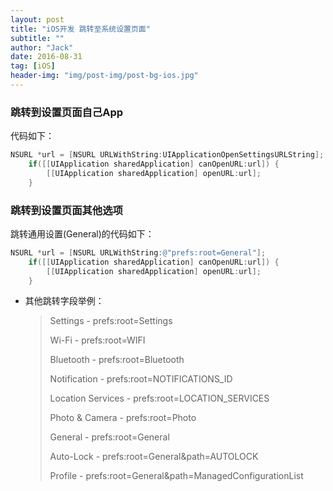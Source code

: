 ```yaml
---
layout: post
title: "iOS开发 跳转至系统设置页面"
subtitle: ""
author: "Jack"
date: 2016-08-31
tag: [iOS]
header-img: "img/post-img/post-bg-ios.jpg"
---
```


### 跳转到设置页面自己App

代码如下：

```objective-c
NSURL *url = [NSURL URLWithString:UIApplicationOpenSettingsURLString];
	if([[UIApplication sharedApplication] canOpenURL:url]) {
		[[UIApplication sharedApplication] openURL:url];
	}
```

### 跳转到设置页面其他选项

跳转通用设置(General)的代码如下：

```objective-c
NSURL *url = [NSURL URLWithString:@"prefs:root=General"];
	if([[UIApplication sharedApplication] canOpenURL:url]) {
		[[UIApplication sharedApplication] openURL:url];
	}
```

- 其他跳转字段举例：

  > Settings - prefs:root=Settings
  >
  > Wi-Fi - prefs:root=WIFI
  >
  > Bluetooth - prefs:root=Bluetooth
  >
  > Notification - prefs:root=NOTIFICATIONS_ID
  >
  > Location Services - prefs:root=LOCATION_SERVICES
  >
  > Photo & Camera - prefs:root=Photo
  >
  > General - prefs:root=General
  >
  > Auto-Lock - prefs:root=General&path=AUTOLOCK
  >
  > Profile - prefs:root=General&path=ManagedConfigurationList